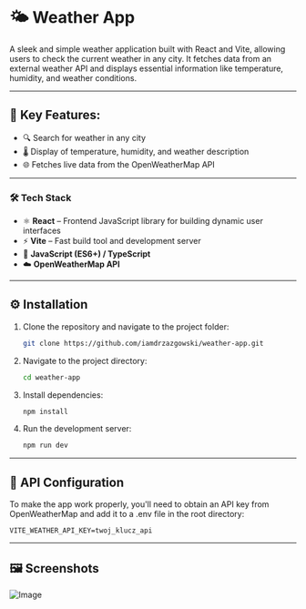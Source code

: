 # 🌤️ Weather App

A sleek and simple weather application built with React and Vite, allowing users to check the current weather in any city. It fetches data from an external weather API and displays essential information like temperature, humidity, and weather conditions.

---

## 🔧 Key Features:

-   🔍 Search for weather in any city
-   🌡️ Display of temperature, humidity, and weather description
-   🌐 Fetches live data from the OpenWeatherMap API

---

### 🛠️ Tech Stack

-   ⚛️ **React** – Frontend JavaScript library for building dynamic user
    interfaces
-   ⚡ **Vite** – Fast build tool and development server
-   🧠 **JavaScript (ES6+) / TypeScript**
-   ☁️ **OpenWeatherMap API**

---

## ⚙️ Installation

1. Clone the repository and navigate to the project folder:
    ```sh
    git clone https://github.com/iamdrzazgowski/weather-app.git
    ```
2. Navigate to the project directory:
    ```sh
    cd weather-app
    ```
3. Install dependencies:
    ```sh
    npm install
    ```
4. Run the development server:
    ```sh
    npm run dev
    ```

---

## 🔐 API Configuration

To make the app work properly, you'll need to obtain an API key from OpenWeatherMap and add it to a .env file in the root directory:

    VITE_WEATHER_API_KEY=twoj_klucz_api

---

## 🖼️ Screenshots

![Image](https://github.com/user-attachments/assets/4131139f-a614-4f8f-a205-f0ab47eff2b8)

